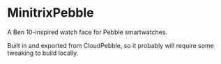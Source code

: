 # MinitrixPebble
A Ben 10-inspired watch face for Pebble smartwatches.

Built in and exported from CloudPebble, so it probably will require some tweaking to build locally.
